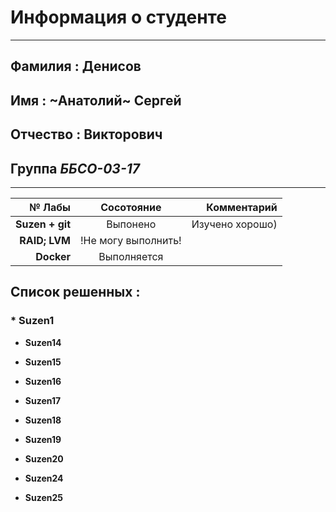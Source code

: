    # Информация о студенте
---------------------------------------
 ## Фамилия : Денисов 

 ## Имя : ~Анатолий~ Сергей
 
 ## Отчество : Викторович 
 
 ## Группа  ***ББСО-03-17***
************************************** 

|   № Лабы    | Сосотояние         | Комментарий|
| ----------: |:------------------:| -----:|
|   **Suzen + git**  |      Выпонено           |   Изучено хорошо) |
|   **RAID; LVM**           |  !Не могу выполнить!                  |    |
|   **Docker**       | Выполняется                   |    </head> |


 ## Список решенных : 

### * **Suzen1**
 + **Suzen14**
 - **Suzen15**
 * **Suzen16**
 + **Suzen17**
 - **Suzen18**
 * **Suzen19**
 + **Suzen20**
 - **Suzen24**
 * **Suzen25**
